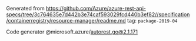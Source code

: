 Generated from https://github.com/Azure/azure-rest-api-specs/tree/3c764635e7d442b3e74caf593029fcd440b3ef82//specification/containerregistry/resource-manager/readme.md tag: `package-2019-04`

Code generator @microsoft.azure/autorest.go@2.1.171


